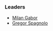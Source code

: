 ### Leaders

- [Milan Gabor](mailto:milan.gabor@owasp.org)
- [Gregor Spagnolo](mailto:gregor.spagnolo@owasp.org)
